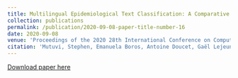 ```yaml
---
title: Multilingual Epidemiological Text Classification: A Comparative Study"
collection: publications
permalink: /publication/2020-09-08-paper-title-number-16
date: 2020-09-08
venue: 'Proceedings of the 2020 28th International Conference on Computational Linguistics (COLING)'
citation: 'Mutuvi, Stephen, Emanuela Boros, Antoine Doucet, Gaël Lejeune, Adam Jatowt, and Moses Odeo. "Multilingual Epidemiological Text Classification: A Comparative Study." In COLING, International Conference on Computational Linguistics. 2020. Online.'
---
```


[Download paper here](https://hal.archives-ouvertes.fr/hal-03089807/document)



